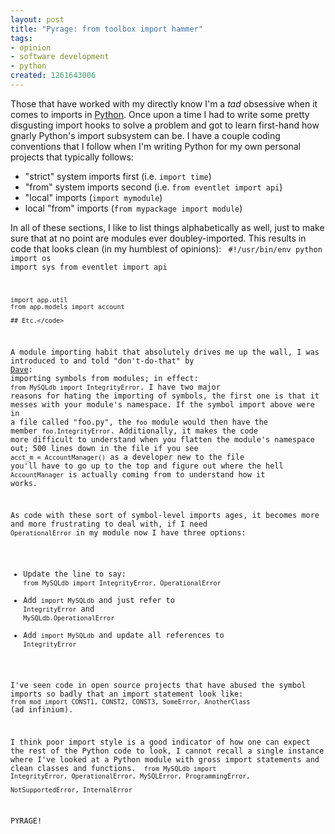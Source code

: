 ```yaml
--- 
layout: post
title: "Pyrage: from toolbox import hammer"
tags: 
- opinion
- software development
- python
created: 1261643006
---
```

Those that have worked with my directly know I'm a *tad* 
obsessive when it comes to imports in <a id="aptureLink_leGNqOLSuI" href="http://en.wikipedia.org/wiki/Python%20%28programming%20language%29">Python</a>. Once upon a 
time I had to write some pretty disgusting import hooks 
to solve a problem and got to learn first-hand how gnarly 
Python's import subsystem can be. I have a couple coding 
conventions that I follow when I'm writing Python for my 
own personal projects that typically follows:

* "strict" system imports first (i.e. `import time`) 
* "from" system imports second (i.e. `from eventlet import api`)
* "local" imports (`import mymodule`)
* local "from" imports (`from mypackage import module`)

In all of these sections, I like to list things alphabetically 
as well, just to make sure that at no point are modules ever
doubley-imported. This results in code that looks clean (in 
my humblest of opinions):
<code type="python">
    #!/usr/bin/env python
    import os
    import sys
    from eventlet import api

    import app.util
    from app.models import account

    ## Etc.</code>

A module importing habit that absolutely drives me up the wall, 
I was introduced to and told "don't-do-that" by <a id="aptureLink_9aD3KAbJCx" href="http://twitter.com/stuffonfire">Dave</a>: importing 
symbols from modules; in effect: `from MySQLdb import IntegrityError`.
I have two major reasons for hating the importing of symbols, the 
first one is that it messes with your module's namespace. If the 
symbol import above were in a file called "foo.py", the `foo` module
would then have the member `foo.IntegrityError`. Additionally, it 
makes the code more difficult to understand when you flatten the module's
namespace out; 500 lines down in the file if you see `acct_m = AccountManager()` 
as a developer new to the file you'll have to go up to the top and figure 
out where the hell `AccountManager` is actually coming from to understand 
how it works.

As code with these sort of symbol-level imports ages, it becomes more and more 
frustrating to deal with, if I need `OperationalError` in my module now I have 
three options:

* Update the line to say: `from MySQLdb import IntegrityError, OperationalError`
* Add `import MySQLdb` and just refer to `IntegrityError` and `MySQLdb.OperationalError`
* Add `import MySQLdb` and update all references to `IntegrityError`

I've seen code in open source projects that have abused the symbol imports 
so badly that an import statement look like: `from mod import CONST1, CONST2, CONST3, SomeError, AnotherClass`
(ad infinium). 

I think poor import style is a good indicator of how one can expect the 
rest of the Python code to look, I cannot recall a single instance where I've
looked at a Python module with gross import statements and clean classes and functions.
<code type="python">
    from MySQLdb import IntegrityError, OperationalError, MySQLError, ProgrammingError, \
    NotSupportedError, InternalError</code>

PYRAGE!
<!--break-->

